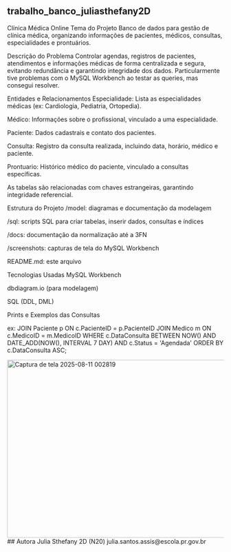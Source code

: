## trabalho_banco_juliasthefany2D

Clínica Médica Online
Tema do Projeto
Banco de dados para gestão de clínica médica, organizando informações de pacientes, médicos, consultas, especialidades e prontuários.

Descrição do Problema
Controlar agendas, registros de pacientes, atendimentos e informações médicas de forma centralizada e segura, evitando redundância e garantindo integridade dos dados.
Particularmente tive problemas com o MySQL Workbench ao testar as queries, mas consegui resolver.

Entidades e Relacionamentos
Especialidade: Lista as especialidades médicas (ex: Cardiologia, Pediatria, Ortopedia).

Médico: Informações sobre o profissional, vinculado a uma especialidade.

Paciente: Dados cadastrais e contato dos pacientes.

Consulta: Registro da consulta realizada, incluindo data, horário, médico e paciente.

Prontuario: Histórico médico do paciente, vinculado a consultas específicas.

As tabelas são relacionadas com chaves estrangeiras, garantindo integridade referencial.

Estrutura do Projeto
/model: diagramas e documentação da modelagem

/sql: scripts SQL para criar tabelas, inserir dados, consultas e índices

/docs: documentação da normalização até a 3FN

/screenshots: capturas de tela do MySQL Workbench

README.md: este arquivo

Tecnologias Usadas
MySQL Workbench

dbdiagram.io (para modelagem)

SQL (DDL, DML)

Prints e Exemplos das Consultas

ex: JOIN Paciente p ON c.PacienteID = p.PacienteID
JOIN Medico m ON c.MedicoID = m.MedicoID
WHERE c.DataConsulta BETWEEN NOW() AND DATE_ADD(NOW(), INTERVAL 7 DAY)
AND c.Status = 'Agendada'
ORDER BY c.DataConsulta ASC;

<img width="1007" height="413" alt="Captura de tela 2025-08-11 002819" src="https://github.com/user-attachments/assets/27f39462-68d0-4d1c-865a-e71bb33a4028" /> 
## Autora 
Julia Sthefany 2D (N20) julia.santos.assis@escola.pr.gov.br

